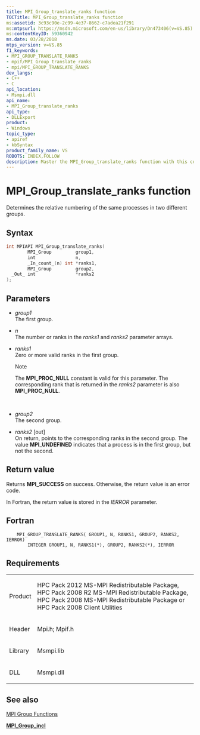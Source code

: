 ```yaml
---
title: MPI_Group_translate_ranks function
TOCTitle: MPI_Group_translate_ranks function
ms:assetid: 3c93c90e-2c99-4e37-8662-c7adea21f291
ms:mtpsurl: https://msdn.microsoft.com/en-us/library/Dn473406(v=VS.85)
ms:contentKeyID: 59360942
ms.date: 03/28/2018
mtps_version: v=VS.85
f1_keywords:
- MPI_GROUP_TRANSLATE_RANKS
- mpif/MPI_Group_translate_ranks
- mpi/MPI_GROUP_TRANSLATE_RANKS
dev_langs:
- C++
- C
api_location:
- Msmpi.dll
api_name:
- MPI_Group_translate_ranks
api_type:
- DLLExport
product:
- Windows
topic_type:
- apiref
- kbSyntax
product_family_name: VS
ROBOTS: INDEX,FOLLOW
description: Master the MPI_Group_translate_ranks function with this comprehensive guide. Learn syntax, parameters, and return values for efficient process numbering.
---
```


# MPI\_Group\_translate\_ranks function

Determines the relative numbering of the same processes in two different groups.

## Syntax

``` c++
int MPIAPI MPI_Group_translate_ranks(
        MPI_Group         group1,
        int               n,
        _In_count_(n) int *ranks1,
        MPI_Group         group2,
  _Out_ int               *ranks2
);
```

## Parameters

  - *group1*  
    The first group.

  - *n*  
    The number or ranks in the *ranks1* and *ranks2* parameter arrays.

  - *ranks1*  
    Zero or more valid ranks in the first group.
    
    > [!NOTE]
    > The **MPI\_PROC\_NULL** constant is valid for this parameter. The corresponding rank that is returned in the *ranks2* parameter is also **MPI\_PROC\_NULL**.
    
     

  - *group2*  
    The second group.

  - *ranks2* \[out\]  
    On return, points to the corresponding ranks in the second group. The value **MPI\_UNDEFINED** indicates that a process is in the first group, but not the second.

## Return value

Returns **MPI\_SUCCESS** on success. Otherwise, the return value is an error code.

In Fortran, the return value is stored in the *IERROR* parameter.

## Fortran

``` FORTRAN
    MPI_GROUP_TRANSLATE_RANKS( GROUP1, N, RANKS1, GROUP2, RANKS2, IERROR)
        INTEGER GROUP1, N, RANKS1(*), GROUP2, RANKS2(*), IERROR
```

## Requirements

<table>
<colgroup>
<col/>
<col/>
</colgroup>
<tbody>
<tr class="odd">
<td><p>Product</p></td>
<td><p>HPC Pack 2012 MS-MPI Redistributable Package, HPC Pack 2008 R2 MS-MPI Redistributable Package, HPC Pack 2008 MS-MPI Redistributable Package or HPC Pack 2008 Client Utilities</p></td>
</tr>
<tr class="even">
<td><p>Header</p></td>
<td>Mpi.h;
Mpif.h</td>
</tr>
<tr class="odd">
<td><p>Library</p></td>
<td>Msmpi.lib</td>
</tr>
<tr class="even">
<td><p>DLL</p></td>
<td>Msmpi.dll</td>
</tr>
</tbody>
</table>


## See also

[MPI Group Functions](mpi-group-functions.md)

[**MPI\_Group\_incl**](mpi-group-incl-function.md)

